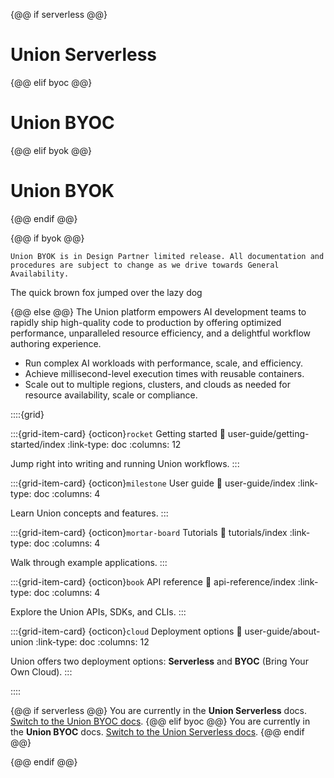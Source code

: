 {@@ if serverless @@}

# Union Serverless

{@@ elif byoc @@}

# Union BYOC

{@@ elif byok @@}

# Union BYOK

{@@ endif @@}

{@@ if byok @@}

```{admonition} Early Release Warning
Union BYOK is in Design Partner limited release. All documentation and procedures are subject to change as we drive towards General Availability.
```

The quick brown fox jumped over the lazy dog

{@@ else @@}
The Union platform empowers AI development teams to rapidly ship high-quality code to production by offering optimized performance, unparalleled resource efficiency, and a delightful workflow authoring experience.

- Run complex AI workloads with performance, scale, and efficiency.
- Achieve millisecond-level execution times with reusable containers.
- Scale out to multiple regions, clusters, and clouds as needed for resource availability, scale or compliance.

::::{grid}

:::{grid-item-card} {octicon}`rocket` Getting started
:link: user-guide/getting-started/index
:link-type: doc
:columns: 12

Jump right into writing and running Union workflows.
:::

:::{grid-item-card} {octicon}`milestone` User guide
:link: user-guide/index
:link-type: doc
:columns: 4

Learn Union concepts and features.
:::

:::{grid-item-card} {octicon}`mortar-board` Tutorials
:link: tutorials/index
:link-type: doc
:columns: 4

Walk through example applications.
:::

:::{grid-item-card} {octicon}`book` API reference
:link: api-reference/index
:link-type: doc
:columns: 4

Explore the Union APIs, SDKs, and CLIs.
:::

:::{grid-item-card} {octicon}`cloud` Deployment options
:link: user-guide/about-union
:link-type: doc
:columns: 12

Union offers two deployment options: **Serverless** and **BYOC** (Bring Your Own Cloud).
:::

::::

{@@ if serverless @@}
You are currently in the **Union Serverless** docs.
[Switch to the Union BYOC docs](https://docs.union.ai/byoc).
{@@ elif byoc @@}
You are currently in the **Union BYOC** docs.
[Switch to the Union Serverless docs](https://docs.union.ai/serverless).
{@@ endif @@}

{@@ endif @@}
